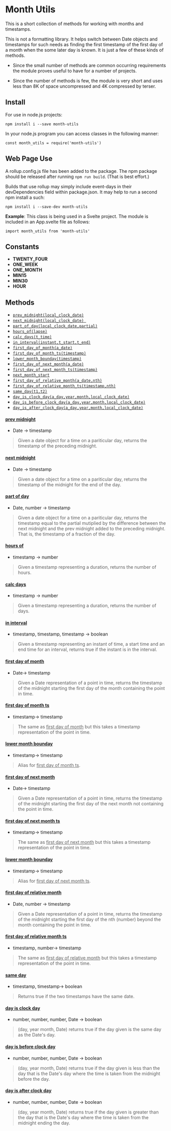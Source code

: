 # Month Utils

This is a short collection of methods for working with months and timestamps. 

This is not a formatting library. It helps switch between Date objects and timestamps for such needs as finding the first timestamp of the first day of a month when the some later day is known. It is just a few of these kinds of methods.

* Since the small number of methods are common occurring requirements the module proves useful to have for a number of projects. 

* Since the number of methods is few, the module is very short and uses less than 8K of space uncompressed and 4K compressed by terser.

## Install 

For use in node.js projects:

```
npm install i --save month-utils
```

In your node.js program you can access classes in the following manner:

```
const month_utils = require('month-utils')
```

## Web Page Use

A rollup.config.js file has been added to the package. The npm package should be released after running `npm run build`. (That is best effort.)

Builds that use rollup may simply include event-days in their devDependencies field within package.json. It may help to run a second npm install a such:

```
npm install i --save-dev month-utils
```

**Example**: This class is being used in a Svelte project. The module is included in an App.svelte file as follows:

```
import month_utils from 'month-utils'
```

## Constants


* **TWENTY_FOUR**
* **ONE_WEEK**
* **ONE_MONTH**
* **MIN15**
* **MIN30**
* **HOUR**


## Methods

* [`prev_midnight(local_clock_date)`](#prev-midnight)
* [`next_midnight(local_clock_date) `](#next-midnight)
* [`part_of_day(local_clock_date,partial)`](#part_of_day)
* [`hours_of(lapse)`](#hours_of)
* [`calc_days(t_time)`](#calc_days)
* [`in_interval(instant,t_start,t_end)`](#in_interval)
* [`first_day_of_month(a_date)`](#first_day_of_month)
* [`first_day_of_month_ts(timestamp)`](#first_day_of_month_ts)
* [`lower_month_bounday(timestamp)`](#lower_month_bounday)
* [`first_day_of_next_month(a_date)`](#first_day_of_next_month)
* [`first_day_of_next_month_ts(timestamp)`](#first_day_of_next_month_ts)
* [`next_month_start`](#next_month_start)
* [`first_day_of_relative_month(a_date,nth)`](#first_day_of_relative_month)
* [`first_day_of_relative_month_ts(timestamp,nth)`](#first_day_of_relative_month_ts)
* [`same_day(t1,t2)`](#same_day)
* [`day_is_clock_day(a_day,year,month,local_clock_date)`](#day_is_clock_day)
* [`day_is_before_clock_day(a_day,year,month,local_clock_date)`](#day_is_before_clock_day)
* [`day_is_after_clock_day(a_day,year,month,local_clock_date)`](#day_is_after_clock_day)


<a name="prev-midnight" ></a>
#### <u>prev midnight </u>

* Date -> timestamp

> Given a date object for a time on a pariticular day, returns the timestamp of the preceding midnight.

<a name="next-midnight" ></a>
#### <u>next midnight </u>

* Date -> timestamp

> Given a date object for a time on a pariticular day, returns the timestamp of the midnight for the end of the day.


<a name="part_of_day" ></a>
#### <u>part of day </u>

* Date, number -> timestamp

> Given a date object for a time on a pariticular day, returns the timestamp equal to the partial mutiplied by the difference between the next midnight and the prev midnight added to the preceding midnight. That is, the timestamp of a fraction of the day.

<a name="hours_of" ></a>
#### <u>hours of</u>

* timestamp -> number

> Given a timestamp representing a duration, returns the number of hours.

<a name="calc_days" ></a>
#### <u>calc days</u>

* timestamp -> number

> Given a timestamp representing a duration, returns the number of days.

<a name="in_interval" ></a>
#### <u>in interval</u>

* timestamp, timestamp, timestamp -> boolean

> Given a timestamp representing an instant of time, a start time and an end time for an interval, returns true if the instant is in the interval.


<a name="first_day_of_month" ></a>
#### <u>first day of month</u>

* Date-> timestamp

> Given a Date representation of a point in time, returns the timestamp of the midnight starting the first day of the month containing the point in time.


<a name="first_day_of_month_ts" ></a>
#### <u>first day of month ts</u>

* timestamp-> timestamp

> The same as <u>first day of month</u> but this takes a timestamp representation of the point in time.


<a name="lower_month_bounday" ></a>
#### <u>lower month bounday</u>

* timestamp-> timestamp

> Alias for <u>first day of month ts</u>.


<a name="first_day_of_next_month" ></a>
#### <u>first day of next month</u>

* Date-> timestamp

> Given a Date representation of a point in time, returns the timestamp of the midnight starting the first day of the next month not containing the point in time.


<a name="first_day_of_next_month_ts" ></a>
#### <u>first day of next month ts</u>

* timestamp-> timestamp

> The same as <u>first day of next month</u> but this takes a timestamp representation of the point in time.


<a name="next_month_start" ></a>
#### <u>lower month bounday</u>

* timestamp-> timestamp

> Alias for <u>first day of next month ts</u>.


<a name="first_day_of_relative_month" ></a>
#### <u>first day of relative month</u>

* Date, number -> timestamp

> Given a Date representation of a point in time, returns the timestamp of the midnight starting the first day of the nth (number) beyond the month containing the point in time.

<a name="first_day_of_relative_month_ts" ></a>
#### <u>first day of relative month ts</u>

* timestamp, number-> timestamp

> The same as <u>first day of relative month</u> but this takes a timestamp representation of the point in time.

<a name="same_day" ></a>
#### <u>same day</u>

* timestamp, timestamp-> boolean

> Returns true if the two timestamps have the same date.


<a name="day_is_clock_day" ></a>
#### <u>day is clock day </u>

* number, number, number,  Date -> boolean

> (day, year month, Date) returns true if the day given is the same day as the Date's day.


<a name="day_is_before_clock_day" ></a>
#### <u>day is before clock day </u>

* number, number, number,  Date -> boolean

> (day, year month, Date) returns true if the day given is less than the day that is the Date's day where the time is taken from the midnight before the day.


<a name="day_is_after_clock_day" ></a>
#### <u>day is after clock day </u>

* number, number, number,  Date -> boolean

> (day, year month, Date) returns true if the day given is greater than the day that is the Date's day where the time is taken from the midnight ending the day.


